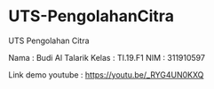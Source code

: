 # UTS-PengolahanCitra

UTS Pengolahan Citra

Nama    : Budi Al Talarik
Kelas   : TI.19.F1
NIM     : 311910597

Link demo youtube : https://youtu.be/_RYG4UN0KXQ
